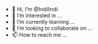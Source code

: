- 👋 Hi, I’m @Indilindi
- 👀 I’m interested in ...
- 🌱 I’m currently learning ...
- 💞️ I’m looking to collaborate on ...
- 📫 How to reach me ...

<!---
Indilindi/Indilindi is a ✨ special ✨ repository because its `README.md` (this file) appears on your GitHub profile.
You can click the Preview link to take a look at your changes.
--->
